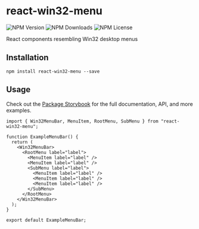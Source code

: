 # react-win32-menu

![NPM Version](https://img.shields.io/npm/v/react-win32-menu)
![NPM Downloads](https://img.shields.io/npm/dt/react-win32-menu)
![NPM License](https://img.shields.io/npm/l/react-win32-menu)

React components resembling Win32 desktop menus

## Installation
```
npm install react-win32-menu --save
```

## Usage
Check out the [Package Storybook](http://jkhamanishi.github.io/react-win32-menu) for the full documentation, API, and more examples. 


```tsx
import { Win32MenuBar, MenuItem, RootMenu, SubMenu } from "react-win32-menu";

function ExampleMenuBar() {
  return (
    <Win32MenuBar>
      <RootMenu label="label">
        <MenuItem label="label" />
        <MenuItem label="label" />
        <SubMenu label="label">
          <MenuItem label="label" />
          <MenuItem label="label" />
          <MenuItem label="label" />
        </SubMenu>
      </RootMenu>
    </Win32MenuBar>
  );
}

export default ExampleMenuBar;
```
